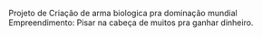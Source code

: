 Projeto de Criação de arma biologica pra dominação mundial
Empreendimento: Pisar na cabeça de muitos pra ganhar dinheiro.
